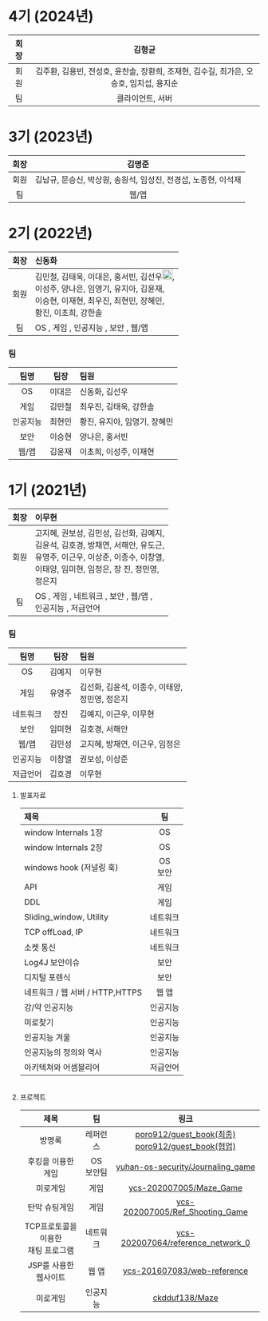 # 4기 (2024년)

| 회장 | 김형균 |
| :---: | :---: |
| 회원 | 김주환, 김용빈, 전성호, 윤찬솔, 장환희, 조재현, 김수길, 최가은, 오승호, 임지섭, 용지순 |
| 팀 | 클라이언트, 서버 |    

# 3기 (2023년)

| 회장 | 김명준 |
| :---: | :---: |
| 회원 | 김남규, 문승신, 박상원, 송원석, 임성진, 전경섭,  노종현, 이석재 |
| 팀 | 웹/앱 |    

# 2기 (2022년)

| 회장 | 신동화 |
| :---: | :--- |
| 회원 | 김민철, 김태욱, 이대은, 홍서빈, 김선우<img src = "https://user-images.githubusercontent.com/100755512/192139373-9607aff5-3b2b-4fc5-8b9b-795c4d59f408.png" width="20" height = "20"/>,</br> 이성주, 양나은, 임영기, 유지아, 김윤재,</br> 이승현, 이재현, 최우진, 최현민, 장혜민,</br> 황진, 이초희, 강한솔 |
| 팀 | OS , 게임 , 인공지능 , 보안 , 웹/앱 |

### 팀
| 팀명 | 팀장 | 팀원 |
| :---: | :---: | :--- |
| OS | 이대은 | 신동화, 김선우 |
| 게임 | 김민철 | 최우진, 김태욱, 강한솔 | 
| 인공지능 | 최현민 | 황진, 유지아, 임영기, 장혜민|
| 보안 | 이승현 | 양나은, 홍서빈 |
| 웹/앱 | 김윤재 | 이초희, 이성주, 이재현 |

# 1기 (2021년)

| 회장 | 이무현 |
| :---: | :--- |
| 회원 | 고지혜, 권보성, 김민성, 김선화, 김예지,</br> 김윤석, 김호경, 방채연, 서해안, 유도근,</br> 유영주, 이근우, 이상준, 이종수, 이창열,</br> 이태양, 임미현, 임정은, 장  진, 정민영,</br> 정은지 |
| 팀 | OS , 게임 , 네트워크 , 보안 , 웹/앱 ,</br> 인공지능 , 저급언어 |

### 팀
| 팀명 | 팀장 | 팀원 |
| :---: | :---: | :--- |
| OS | 김예지 | 이무현 |
| 게임 | 유영주 | 김선화, 김윤석, 이종수, 이태양,<br/> 정민영, 정은지| 
| 네트워크 | 장진 | 김예지, 이근우, 이무현|
| 보안 | 임미현 | 김호경, 서해안 |
| 웹/앱 | 김민성 | 고지혜, 방채연, 이근우, 임정은 |
| 인공지능 | 이창열 | 권보성, 이상준 |
| 저급언어 | 김호경 | 이무현 |

<ol>
<li>발표자료</li>

| 제목 | 팀 |
| :--- | :---: |
| window Internals 1장 | OS |
| window Internals 2장 | OS |
| windows hook (저널링 훅)| OS </br>보안 |
| API | 게임 |
| DDL | 게임 |
| Sliding_window, Utility| 네트워크 |
| TCP offLoad, IP | 네트워크 |
| 소켓 통신 | 네트워크 |
| Log4J 보안이슈 | 보안 |
| 디지털 포렌식 | 보안 |
| 네트워크 / 웹 서버 / HTTP,HTTPS | 웹 앱 |
| 강/약 인공지능 | 인공지능 |
| 미로찾기 | 인공지능 |
| 인공지능 겨울 | 인공지능 |
| 인공지능의 정의와 역사 | 인공지능 |
| 아키텍쳐와 어셈블리어 | 저급언어 |
<br/>

<li>프로젝트</li>

| 제목 | 팀 | 링크 |
| :---: | :---: | :---: |
| 방명록 | 레퍼런스 | [poro912/guest_book(최종)](https://github.com/poro912/guest_book) </br> [poro912/guest_book(협업)](https://github.com/poro912/yuhan_guest_book/network) |
| 후킹을 이용한 게임 | OS </br> 보안팀 | [yuhan-os-security/Journaling_game](https://github.com/yuhan-os-security/Journaling_game) |
| 미로게임 | 게임 | [ycs-202007005/Maze_Game](https://github.com/ycs-202007005/Maze_Game) |
| 탄막 슈팅게임 | 게임 | [ycs-202007005/Ref_Shooting_Game](https://github.com/ycs-202007005/Ref_Shooting_Game) |
| TCP프로토콜을 이용한</br> 채팅 프로그램 | 네트워크 | [ycs-202007064/reference_network_0](https://github.com/ycs-202007064/reference_network_0) |
| JSP를 사용한 웹사이트 | 웹 앱 | [ycs-201607083/web-reference](https://github.com/ycs-201607083/web-reference) |
| 미로게임 | 인공지능 | [ckdduf138/Maze](https://github.com/ckdduf138/Maze) |

</ol>

